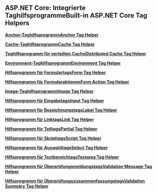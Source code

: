 ## <a name="built-in-aspnet-core-tag-helpers"></a><span data-ttu-id="deb66-101">ASP.NET Core: Integrierte Taghilfsprogramme</span><span class="sxs-lookup"><span data-stu-id="deb66-101">Built-in ASP.NET Core Tag Helpers</span></span>

<span data-ttu-id="deb66-102">**[Anchor-Taghilfsprogramm](xref:mvc/views/tag-helpers/builtin-th/anchor-tag-helper)**</span><span class="sxs-lookup"><span data-stu-id="deb66-102">**[Anchor Tag Helper](xref:mvc/views/tag-helpers/builtin-th/anchor-tag-helper)**</span></span>

<span data-ttu-id="deb66-103">**[Cache-Taghilfsprogramm](xref:mvc/views/tag-helpers/builtin-th/cache-tag-helper)**</span><span class="sxs-lookup"><span data-stu-id="deb66-103">**[Cache Tag Helper](xref:mvc/views/tag-helpers/builtin-th/cache-tag-helper)**</span></span>

<span data-ttu-id="deb66-104">**[Taghilfsprogramm für verteilten Cache](xref:mvc/views/tag-helpers/builtin-th/distributed-cache-tag-helper)**</span><span class="sxs-lookup"><span data-stu-id="deb66-104">**[Distributed Cache Tag Helper](xref:mvc/views/tag-helpers/builtin-th/distributed-cache-tag-helper)**</span></span>

<span data-ttu-id="deb66-105">**[Environment-Taghilfsprogramm](xref:mvc/views/tag-helpers/builtin-th/environment-tag-helper)**</span><span class="sxs-lookup"><span data-stu-id="deb66-105">**[Environment Tag Helper](xref:mvc/views/tag-helpers/builtin-th/environment-tag-helper)**</span></span>

<span data-ttu-id="deb66-106">**[Hilfsprogramm für Formulartags](xref:mvc/views/working-with-forms#the-form-tag-helper)**</span><span class="sxs-lookup"><span data-stu-id="deb66-106">**[Form Tag Helper](xref:mvc/views/working-with-forms#the-form-tag-helper)**</span></span>

<span data-ttu-id="deb66-107">**[Hilfsprogramm für Formularaktionen](xref:mvc/views/working-with-forms#the-form-action-tag-helper)**</span><span class="sxs-lookup"><span data-stu-id="deb66-107">**[Form Action Tag Helper](xref:mvc/views/working-with-forms#the-form-action-tag-helper)**</span></span>

<span data-ttu-id="deb66-108">**[Image-Taghilfsprogramm](xref:mvc/views/tag-helpers/builtin-th/image-tag-helper)**</span><span class="sxs-lookup"><span data-stu-id="deb66-108">**[Image Tag Helper](xref:mvc/views/tag-helpers/builtin-th/image-tag-helper)**</span></span>

<span data-ttu-id="deb66-109">**[Hilfsprogramm für Eingabetags](xref:mvc/views/working-with-forms#the-input-tag-helper)**</span><span class="sxs-lookup"><span data-stu-id="deb66-109">**[Input Tag Helper](xref:mvc/views/working-with-forms#the-input-tag-helper)**</span></span>

<span data-ttu-id="deb66-110">**[Hilfsprogramm für Bezeichnungstags](xref:mvc/views/working-with-forms#the-label-tag-helper)**</span><span class="sxs-lookup"><span data-stu-id="deb66-110">**[Label Tag Helper](xref:mvc/views/working-with-forms#the-label-tag-helper)**</span></span>

<span data-ttu-id="deb66-111">**[Hilfsprogramm für Linktags](xref:mvc/views/tag-helpers/builtin-th/link-tag-helper)**</span><span class="sxs-lookup"><span data-stu-id="deb66-111">**[Link Tag Helper](xref:mvc/views/tag-helpers/builtin-th/link-tag-helper)**</span></span>

<span data-ttu-id="deb66-112">**[Hilfsprogramm für Teiltags](xref:mvc/views/tag-helpers/builtin-th/partial-tag-helper)**</span><span class="sxs-lookup"><span data-stu-id="deb66-112">**[Partial Tag Helper](xref:mvc/views/tag-helpers/builtin-th/partial-tag-helper)**</span></span>

<span data-ttu-id="deb66-113">**[Hilfsprogramm für Skripttags](xref:mvc/views/tag-helpers/builtin-th/script-tag-helper)**</span><span class="sxs-lookup"><span data-stu-id="deb66-113">**[Script Tag Helper](xref:mvc/views/tag-helpers/builtin-th/script-tag-helper)**</span></span>

<span data-ttu-id="deb66-114">**[Hilfsprogramm für Auswahltags](xref:mvc/views/working-with-forms#the-select-tag-helper)**</span><span class="sxs-lookup"><span data-stu-id="deb66-114">**[Select Tag Helper](xref:mvc/views/working-with-forms#the-select-tag-helper)**</span></span>

<span data-ttu-id="deb66-115">**[Hilfsprogramm für Textbereichtags](xref:mvc/views/working-with-forms#the-textarea-tag-helper)**</span><span class="sxs-lookup"><span data-stu-id="deb66-115">**[Textarea Tag Helper](xref:mvc/views/working-with-forms#the-textarea-tag-helper)**</span></span>

<span data-ttu-id="deb66-116">**[Hilfsprogramm für Überprüfungsmeldungstags](xref:mvc/views/working-with-forms#the-validation-message-tag-helper)**</span><span class="sxs-lookup"><span data-stu-id="deb66-116">**[Validation Message Tag Helper](xref:mvc/views/working-with-forms#the-validation-message-tag-helper)**</span></span>

<span data-ttu-id="deb66-117">**[Hilfsprogramm für Überprüfungszusammenfassungstags](xref:mvc/views/working-with-forms#the-validation-summary-tag-helper)**</span><span class="sxs-lookup"><span data-stu-id="deb66-117">**[Validation Summary Tag Helper](xref:mvc/views/working-with-forms#the-validation-summary-tag-helper)**</span></span>
